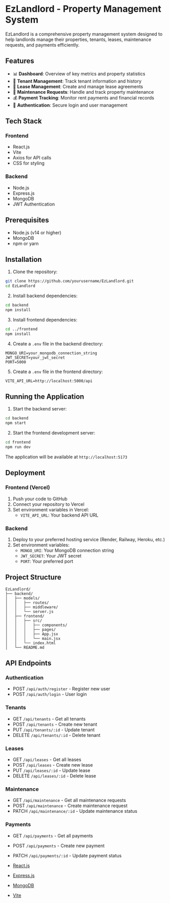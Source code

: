 # EzLandlord - Property Management System

EzLandlord is a comprehensive property management system designed to help landlords manage their properties, tenants, leases, maintenance requests, and payments efficiently.

## Features

- 📊 **Dashboard**: Overview of key metrics and property statistics
- 👥 **Tenant Management**: Track tenant information and history
- 📝 **Lease Management**: Create and manage lease agreements
- 🔧 **Maintenance Requests**: Handle and track property maintenance
- 💰 **Payment Tracking**: Monitor rent payments and financial records
- 🔐 **Authentication**: Secure login and user management

## Tech Stack

### Frontend
- React.js
- Vite
- Axios for API calls
- CSS for styling

### Backend
- Node.js
- Express.js
- MongoDB
- JWT Authentication

## Prerequisites

- Node.js (v14 or higher)
- MongoDB
- npm or yarn

## Installation

1. Clone the repository:
```bash
git clone https://github.com/yourusername/EzLandlord.git
cd EzLandlord
```

2. Install backend dependencies:
```bash
cd backend
npm install
```

3. Install frontend dependencies:
```bash
cd ../frontend
npm install
```

4. Create a `.env` file in the backend directory:
```env
MONGO_URI=your_mongodb_connection_string
JWT_SECRET=your_jwt_secret
PORT=5000
```

5. Create a `.env` file in the frontend directory:
```env
VITE_API_URL=http://localhost:5000/api
```

## Running the Application

1. Start the backend server:
```bash
cd backend
npm start
```

2. Start the frontend development server:
```bash
cd frontend
npm run dev
```

The application will be available at `http://localhost:5173`

## Deployment

### Frontend (Vercel)
1. Push your code to GitHub
2. Connect your repository to Vercel
3. Set environment variables in Vercel:
   - `VITE_API_URL`: Your backend API URL

### Backend
1. Deploy to your preferred hosting service (Render, Railway, Heroku, etc.)
2. Set environment variables:
   - `MONGO_URI`: Your MongoDB connection string
   - `JWT_SECRET`: Your JWT secret
   - `PORT`: Your preferred port

## Project Structure

```
EzLandlord/
├── backend/
│   ├── models/
│   │   ├── routes/
│   │   ├── middleware/
│   │   └── server.js
│   ├── frontend/
│   │   ├── src/
│   │   │   ├── components/
│   │   │   ├── pages/
│   │   │   ├── App.jsx
│   │   │   └── main.jsx
│   │   └── index.html
│   └── README.md
```

## API Endpoints

### Authentication
- POST `/api/auth/register` - Register new user
- POST `/api/auth/login` - User login

### Tenants
- GET `/api/tenants` - Get all tenants
- POST `/api/tenants` - Create new tenant
- PUT `/api/tenants/:id` - Update tenant
- DELETE `/api/tenants/:id` - Delete tenant

### Leases
- GET `/api/leases` - Get all leases
- POST `/api/leases` - Create new lease
- PUT `/api/leases/:id` - Update lease
- DELETE `/api/leases/:id` - Delete lease

### Maintenance
- GET `/api/maintenance` - Get all maintenance requests
- POST `/api/maintenance` - Create maintenance request
- PATCH `/api/maintenance/:id` - Update maintenance status

### Payments
- GET `/api/payments` - Get all payments
- POST `/api/payments` - Create new payment
- PATCH `/api/payments/:id` - Update payment status


- [React.js](https://reactjs.org/)
- [Express.js](https://expressjs.com/)
- [MongoDB](https://www.mongodb.com/)
- [Vite](https://vitejs.dev/)
